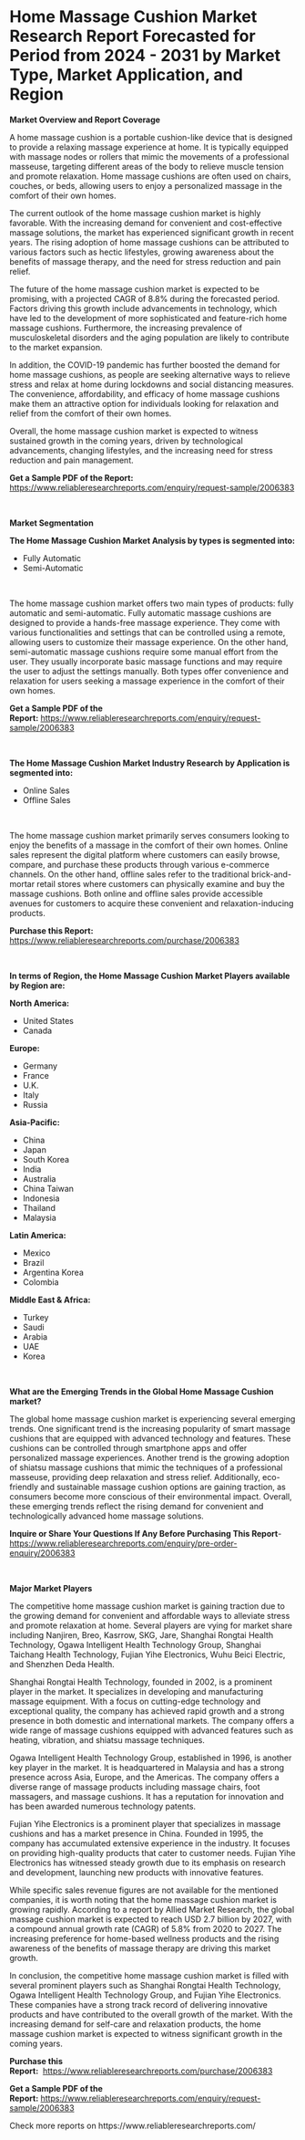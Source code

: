 <p><h1>Home Massage Cushion Market Research Report Forecasted for Period from 2024 -  2031 by Market Type, Market Application, and Region</h1></p><p><strong>Market Overview and Report Coverage</strong></p>
<p><p>A home massage cushion is a portable cushion-like device that is designed to provide a relaxing massage experience at home. It is typically equipped with massage nodes or rollers that mimic the movements of a professional masseuse, targeting different areas of the body to relieve muscle tension and promote relaxation. Home massage cushions are often used on chairs, couches, or beds, allowing users to enjoy a personalized massage in the comfort of their own homes.</p><p>The current outlook of the home massage cushion market is highly favorable. With the increasing demand for convenient and cost-effective massage solutions, the market has experienced significant growth in recent years. The rising adoption of home massage cushions can be attributed to various factors such as hectic lifestyles, growing awareness about the benefits of massage therapy, and the need for stress reduction and pain relief.</p><p>The future of the home massage cushion market is expected to be promising, with a projected CAGR of 8.8% during the forecasted period. Factors driving this growth include advancements in technology, which have led to the development of more sophisticated and feature-rich home massage cushions. Furthermore, the increasing prevalence of musculoskeletal disorders and the aging population are likely to contribute to the market expansion.</p><p>In addition, the COVID-19 pandemic has further boosted the demand for home massage cushions, as people are seeking alternative ways to relieve stress and relax at home during lockdowns and social distancing measures. The convenience, affordability, and efficacy of home massage cushions make them an attractive option for individuals looking for relaxation and relief from the comfort of their own homes.</p><p>Overall, the home massage cushion market is expected to witness sustained growth in the coming years, driven by technological advancements, changing lifestyles, and the increasing need for stress reduction and pain management.</p></p>
<p><strong>Get a Sample PDF of the Report:</strong> <a href="https://www.reliableresearchreports.com/enquiry/request-sample/2006383">https://www.reliableresearchreports.com/enquiry/request-sample/2006383</a></p>
<p>&nbsp;</p>
<p><strong>Market Segmentation</strong></p>
<p><strong>The Home Massage Cushion Market Analysis by types is segmented into:</strong></p>
<p><ul><li>Fully Automatic</li><li>Semi-Automatic</li></ul></p>
<p>&nbsp;</p>
<p><p>The home massage cushion market offers two main types of products: fully automatic and semi-automatic. Fully automatic massage cushions are designed to provide a hands-free massage experience. They come with various functionalities and settings that can be controlled using a remote, allowing users to customize their massage experience. On the other hand, semi-automatic massage cushions require some manual effort from the user. They usually incorporate basic massage functions and may require the user to adjust the settings manually. Both types offer convenience and relaxation for users seeking a massage experience in the comfort of their own homes.</p></p>
<p><strong>Get a Sample PDF of the Report:</strong>&nbsp;<a href="https://www.reliableresearchreports.com/enquiry/request-sample/2006383">https://www.reliableresearchreports.com/enquiry/request-sample/2006383</a></p>
<p>&nbsp;</p>
<p><strong>The Home Massage Cushion Market Industry Research by Application is segmented into:</strong></p>
<p><ul><li>Online Sales</li><li>Offline Sales</li></ul></p>
<p>&nbsp;</p>
<p><p>The home massage cushion market primarily serves consumers looking to enjoy the benefits of a massage in the comfort of their own homes. Online sales represent the digital platform where customers can easily browse, compare, and purchase these products through various e-commerce channels. On the other hand, offline sales refer to the traditional brick-and-mortar retail stores where customers can physically examine and buy the massage cushions. Both online and offline sales provide accessible avenues for customers to acquire these convenient and relaxation-inducing products.</p></p>
<p><strong>Purchase this Report:</strong>&nbsp; <a href="https://www.reliableresearchreports.com/purchase/2006383">https://www.reliableresearchreports.com/purchase/2006383</a></p>
<p>&nbsp;</p>
<p><strong>In terms of Region, the Home Massage Cushion Market Players available by Region are:</strong></p>
<p>
    <p> <strong> North America: </strong>
        <ul>
            <li>United States</li>
            <li>Canada</li>
        </ul>
        </p> 
    <p> <strong> Europe: </strong>
        <ul>
            <li>Germany</li>
            <li>France</li>
            <li>U.K.</li>
            <li>Italy</li>
            <li>Russia</li>
        </ul>
        </p> 
    <p> <strong> Asia-Pacific: </strong>
        <ul>
            <li>China</li>
            <li>Japan</li>
            <li>South Korea</li>
            <li>India</li>
            <li>Australia</li>
            <li>China Taiwan</li>
            <li>Indonesia</li>
            <li>Thailand</li>
            <li>Malaysia</li>
        </ul>
        </p> 
    <p> <strong> Latin America: </strong>
        <ul>
            <li>Mexico</li>
            <li>Brazil</li>
            <li>Argentina Korea</li>
            <li>Colombia</li>
        </ul>
        </p> 
    <p> <strong> Middle East & Africa: </strong>
        <ul>
            <li>Turkey</li>
            <li>Saudi</li>
            <li>Arabia</li>
            <li>UAE</li>
            <li>Korea</li>
        </ul>
    </p>
    </p>
<p>&nbsp;</p>
<p><strong>What are the Emerging Trends in the Global Home Massage Cushion market?</strong></p>
<p><p>The global home massage cushion market is experiencing several emerging trends. One significant trend is the increasing popularity of smart massage cushions that are equipped with advanced technology and features. These cushions can be controlled through smartphone apps and offer personalized massage experiences. Another trend is the growing adoption of shiatsu massage cushions that mimic the techniques of a professional masseuse, providing deep relaxation and stress relief. Additionally, eco-friendly and sustainable massage cushion options are gaining traction, as consumers become more conscious of their environmental impact. Overall, these emerging trends reflect the rising demand for convenient and technologically advanced home massage solutions.</p></p>
<p><strong>Inquire or Share Your Questions If Any Before Purchasing This Report</strong>- <a href="https://www.reliableresearchreports.com/enquiry/pre-order-enquiry/2006383">https://www.reliableresearchreports.com/enquiry/pre-order-enquiry/2006383</a></p>
<p>&nbsp;</p>
<p><strong>Major Market Players</strong></p>
<p><p>The competitive home massage cushion market is gaining traction due to the growing demand for convenient and affordable ways to alleviate stress and promote relaxation at home. Several players are vying for market share including Nanjiren, Breo, Kasrrow, SKG, Jare, Shanghai Rongtai Health Technology, Ogawa Intelligent Health Technology Group, Shanghai Taichang Health Technology, Fujian Yihe Electronics, Wuhu Beici Electric, and Shenzhen Deda Health.</p><p>Shanghai Rongtai Health Technology, founded in 2002, is a prominent player in the market. It specializes in developing and manufacturing massage equipment. With a focus on cutting-edge technology and exceptional quality, the company has achieved rapid growth and a strong presence in both domestic and international markets. The company offers a wide range of massage cushions equipped with advanced features such as heating, vibration, and shiatsu massage techniques.</p><p>Ogawa Intelligent Health Technology Group, established in 1996, is another key player in the market. It is headquartered in Malaysia and has a strong presence across Asia, Europe, and the Americas. The company offers a diverse range of massage products including massage chairs, foot massagers, and massage cushions. It has a reputation for innovation and has been awarded numerous technology patents.</p><p>Fujian Yihe Electronics is a prominent player that specializes in massage cushions and has a market presence in China. Founded in 1995, the company has accumulated extensive experience in the industry. It focuses on providing high-quality products that cater to customer needs. Fujian Yihe Electronics has witnessed steady growth due to its emphasis on research and development, launching new products with innovative features.</p><p>While specific sales revenue figures are not available for the mentioned companies, it is worth noting that the home massage cushion market is growing rapidly. According to a report by Allied Market Research, the global massage cushion market is expected to reach USD 2.7 billion by 2027, with a compound annual growth rate (CAGR) of 5.8% from 2020 to 2027. The increasing preference for home-based wellness products and the rising awareness of the benefits of massage therapy are driving this market growth.</p><p>In conclusion, the competitive home massage cushion market is filled with several prominent players such as Shanghai Rongtai Health Technology, Ogawa Intelligent Health Technology Group, and Fujian Yihe Electronics. These companies have a strong track record of delivering innovative products and have contributed to the overall growth of the market. With the increasing demand for self-care and relaxation products, the home massage cushion market is expected to witness significant growth in the coming years.</p></p>
<p><strong>Purchase this Report:</strong>&nbsp;&nbsp;<a href="https://www.reliableresearchreports.com/purchase/2006383">https://www.reliableresearchreports.com/purchase/2006383</a></p>
<p></p>
<p><strong>Get a Sample PDF of the Report:</strong>&nbsp;<a href="https://www.reliableresearchreports.com/enquiry/request-sample/2006383">https://www.reliableresearchreports.com/enquiry/request-sample/2006383</a></p>
<p>Check more reports on https://www.reliableresearchreports.com/</p>